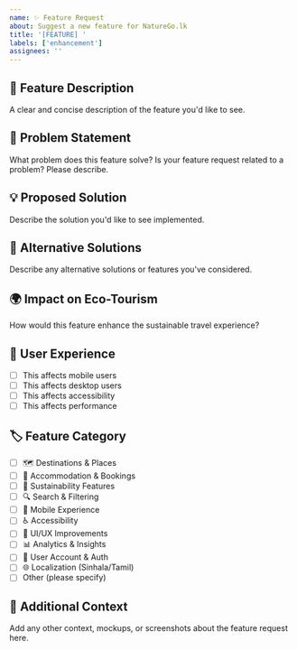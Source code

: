 ```yaml
---
name: ✨ Feature Request
about: Suggest a new feature for NatureGo.lk
title: '[FEATURE] '
labels: ['enhancement']
assignees: ''
---
```


## 🌟 Feature Description
A clear and concise description of the feature you'd like to see.

## 🎯 Problem Statement
What problem does this feature solve? Is your feature request related to a problem? Please describe.

## 💡 Proposed Solution
Describe the solution you'd like to see implemented.

## 🔄 Alternative Solutions
Describe any alternative solutions or features you've considered.

## 🌍 Impact on Eco-Tourism
How would this feature enhance the sustainable travel experience?

## 📱 User Experience
- [ ] This affects mobile users
- [ ] This affects desktop users
- [ ] This affects accessibility
- [ ] This affects performance

## 🏷️ Feature Category
- [ ] 🗺️ Destinations & Places
- [ ] 🏨 Accommodation & Bookings
- [ ] 🌱 Sustainability Features
- [ ] 🔍 Search & Filtering
- [ ] 📱 Mobile Experience
- [ ] ♿ Accessibility
- [ ] 🎨 UI/UX Improvements
- [ ] 📊 Analytics & Insights
- [ ] 🔐 User Account & Auth
- [ ] 🌐 Localization (Sinhala/Tamil)
- [ ] Other (please specify)

## 📝 Additional Context
Add any other context, mockups, or screenshots about the feature request here.
